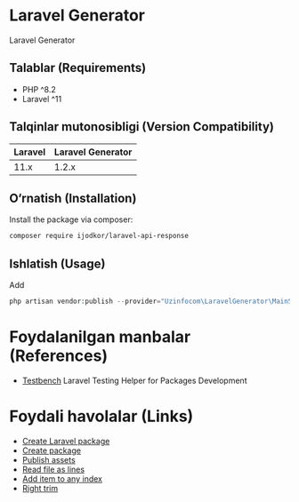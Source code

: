 # Laravel Generator

Laravel Generator

## Talablar (Requirements)

- PHP ^8.2
- Laravel ^11

## Talqinlar mutonosibligi (Version Compatibility)

| Laravel | Laravel Generator | 
|:--------|:------------------|
| 11.x    | 1.2.x             |

## O&#8216;rnatish (Installation)

Install the package via composer:

```bash
composer require ijodkor/laravel-api-response
```

## Ishlatish (Usage)

Add 

```php
php artisan vendor:publish --provider="Uzinfocom\LaravelGenerator\MainServiceProvider"
```

# Foydalanilgan manbalar (References)

- [Testbench](https://packages.tools/testbench) Laravel Testing Helper for Packages Development

# Foydali havolalar (Links)

- [Create Laravel package](https://laravel-news.com/building-your-own-laravel-packages)
- [Create package](https://medium.com/@prevailexcellent/how-i-created-my-third-laravel-package-step-by-step-guide-ad3fb0da5399)
- [Publish assets](https://freek.dev/424-publishing-package-assets-the-right-way)
- [Read file as lines](https://code.tutsplus.com/read-a-file-line-by-line-with-php--cms-92971t)
- [Add item to any index](https://www.geeksforgeeks.org/program-to-insert-new-item-in-array-on-any-position-in-php/)
- [Right trim](https://www.php.net/manual/en/function.rtrim.php)